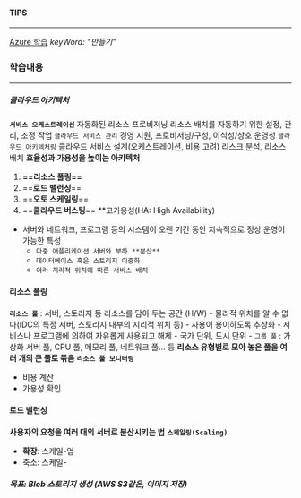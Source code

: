 
#### TIPS
---
[Azure 학습](https://learn.microsoft.com/ko-kr/training/azure/) _keyWord: "만들기"_
### 학습내용
---
##### 클라우드 아키텍처
**`서비스 오케스트레이션`**
	자동화된 리소스 프로비저닝
	리소스 배치를 자동하기 위한 설정, 관리, 조정 작업
`클라우드 서비스 관리`
	경영 지원, 프로비저닝/구성, 이식성/상호 운영성
`클라우드 아키텍처링`
	클라우드 서비스 설계(오케스트레이션, 비용 고려)
	리스크 분석, 리소스 배치
**효율성과 가용성을 높이는 아키텍처**
1. **==리소스 풀링==**
2. ==**로드 밸런싱**==
3. ==**오토 스케일링**==
4. ==**클라우드 버스팅**==
**고가용성(HA: High Availability)
- 서버와 네트워크, 프로그램 등의 시스템이 오랜 기간 동안 지속적으로 정상 운영이 가능한 특성
	- `다중 애플리케이션 서버와 부하 **분산**`
	- `데이터베이스 혹은 스토리지 이중화`
	- `여러 지리적 위치에 따른 서비스 배치`
#### 리소스 풀링
**`리소스 풀`** : 서버, 스토리지 등 리소스를 담아 두는 공간 (H/W)
	- 물리적 위치를 알 수 없다(IDC의 특정 서버, 스토리지 내부의 지리적 위치 등)
	- 사용이 용이하도록 추상화
	- 서비스나 프로그램에 의하여 자유롭게 사용되고 해제
	- 국가 단위, 도시 단위 
	- `그룹 풀` : 가상화 서버 풀, CPU 풀, 메모리 풀, 네트워크 풀... 등 **리소스 유형별로 모아 놓은 풀을 여러 개의 큰 풀로 묶음**
**`리소스 풀 모니터링`**
- 비용 계산
- 가용성 확인
#### 로드 밸런싱
**사용자의 요청을 여러 대의 서버로 분산시키는 법**
**`스케일링(Scaling)`** 
- **확장**: 스케일-업
- 축소: 스케일-

##### 목표: Blob 스토리지 생성 (AWS S3같은, 이미지 저장)

